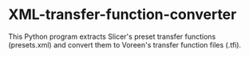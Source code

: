 # XML-transfer-function-converter

This Python program extracts Slicer's preset transfer functions (presets.xml) and convert them to Voreen's transfer function files (.tfi).
